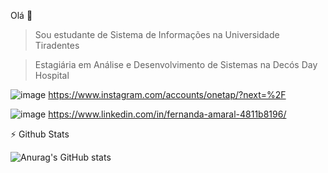 Olá 👋

> Sou estudante de Sistema de Informações na Universidade Tiradentes 

> Estagiária em Análise e Desenvolvimento de Sistemas na Decós Day Hospital
 
![image](https://user-images.githubusercontent.com/54604828/113951668-60f8ed80-97ea-11eb-84c5-dba8ca09e239.png)
https://www.instagram.com/accounts/onetap/?next=%2F



![image](https://user-images.githubusercontent.com/54604828/113949361-791a3e00-97e5-11eb-99cd-3a00909a4c38.png)
https://www.linkedin.com/in/fernanda-amaral-4811b8196/ 

⚡ Github Stats 


![Anurag's GitHub stats](https://github-readme-stats.vercel.app/api?username=euninha1&show_icons=true&theme=radical)
